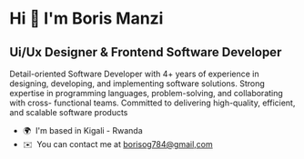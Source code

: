 Hi 👋 I'm Boris Manzi
======================

Ui/Ux Designer & Frontend Software Developer
--------------------------------------------

Detail-oriented Software Developer with 4+ years of experience in designing, developing, and implementing software solutions. Strong expertise in programming languages, problem-solving, and collaborating with cross- functional teams. Committed to delivering high-quality, efficient, and scalable software products

*   🌍  I'm based in Kigali - Rwanda
*   ✉️  You can contact me at [borisog784@gmail,com](mailto:borisog784@gmail,com)<p align="left">
